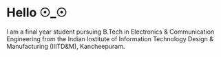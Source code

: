 # Hello ☉_☉
I am a final year student pursuing B.Tech in Electronics & Communication Engineering from the Indian Institute of Information Technology Design & Manufacturing (IIITD&M), Kancheepuram.
